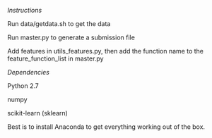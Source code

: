 
*Instructions*

Run data/getdata.sh to get the data

Run master.py to generate a submission file

Add features in utils_features.py, then add the function name to the feature_function_list in master.py

*Dependencies*

Python 2.7

numpy

scikit-learn (sklearn)

Best is to install Anaconda to get everything working out of the box.

